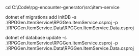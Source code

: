 cd C:\Code\rpg-encounter-generator\src\item-service

dotnet ef migrations add InitDB -s .\RPGGen.ItemService\RPGGen.ItemService.csproj -p .\RPGGen.ItemService.Data\RPGGen.ItemService.Data.csproj

dotnet ef database update -s .\RPGGen.ItemService\RPGGen.ItemService.csproj -p .\RPGGen.ItemService.Data\RPGGen.ItemService.Data.csproj